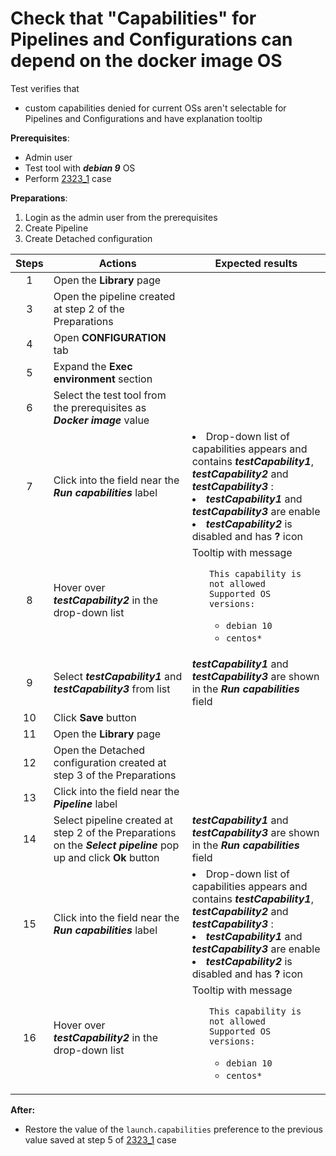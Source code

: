 # Check that "Capabilities" for Pipelines and Configurations can depend on the docker image OS

Test verifies that
- custom capabilities denied for current OSs aren't selectable for Pipelines and Configurations and have  explanation tooltip

**Prerequisites**:
- Admin user
- Test tool with ***debian 9*** OS
- Perform [2323_1](2323_1.md) case

**Preparations**:
1. Login as the admin user from the prerequisites
2. Create Pipeline
3. Create Detached configuration

| Steps | Actions | Expected results |
| :---: | --- | --- |
| 1 | Open the **Library** page | |
| 3 | Open the pipeline created at step 2 of the Preparations | |
| 4 | Open **CONFIGURATION** tab | |
| 5 | Expand the **Exec environment** section | |
| 6 | Select the test tool from the prerequisites as ***Docker image*** value | |
| 7 | Click into the field near the ***Run capabilities*** label | <li> Drop-down list of capabilities appears and contains ***testCapability1***, ***testCapability2*** and ***testCapability3*** : <li> ***testCapability1*** and ***testCapability3*** are enable <li> ***testCapability2*** is disabled and has **?** icon | 
| 8 | Hover over ***testCapability2*** in the drop-down list | Tooltip with message <ul> `This capability is not allowed` <br> `Supported OS versions:` <ul> <li> `debian 10` <li> `centos*` |
| 9 | Select ***testCapability1*** and ***testCapability3*** from list | ***testCapability1*** and ***testCapability3*** are shown in the ***Run capabilities*** field |
| 10 | Click **Save** button | | 
| 11 | Open the **Library** page | |
| 12 | Open the Detached configuration created at step 3 of the Preparations  | |
| 13 | Click into the field near the ***Pipeline*** label | |
| 14 | Select pipeline created at step 2 of the Preparations on the ***Select pipeline*** pop up and click **Ok** button | ***testCapability1*** and ***testCapability3*** are shown in the ***Run capabilities*** field |
| 15 | Click into the field near the ***Run capabilities*** label | <li> Drop-down list of capabilities appears and contains ***testCapability1***, ***testCapability2*** and ***testCapability3*** : <li> ***testCapability1*** and ***testCapability3*** are enable <li> ***testCapability2*** is disabled and has **?** icon | 
| 16 | Hover over ***testCapability2*** in the drop-down list | Tooltip with message <ul> `This capability is not allowed` <br> `Supported OS versions:` <ul> <li> `debian 10` <li> `centos*`

**After:**
- Restore the value of the `launch.capabilities` preference to the previous value saved at step 5 of [2323_1](2323_1.md) case